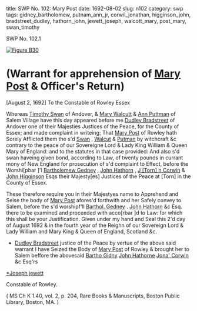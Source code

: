 title: SWP No. 102: Mary Post
date: 1692-08-02
slug: n102
category: swp
tags: gidney_bartholomew, putnam_ann_jr, corwil_jonathan, higginson_john, bradstreet_dudley, hathorn_john, jewett_joseph, walcott_mary, post_mary, swan_timothy




<div markdown class="doc" id="n102.1">

<div class="doc_id">SWP No. 102.1</div>


<span markdown class="figure">[![Figure B30](archives/BPL/gifs/B30.gif)](archives/BPL/LARGE/B30.jpg)</span>

# (Warrant for apprehension of [Mary Post](/tag/post_mary.html) & Officer's Return)
[August 2, 1692] To the Constable  of Rowley 
Essex 

Whereas [Timothy Swan](/tag/swan_timothy.html) of Andover, & [Mary Walcutt](/tag/walcott_mary.html) & [Ann Puttman](/tag/putnam_ann_jr.html) of Salem Village have this day appeared before me [Dudley Bradstreet](/tag/bradstreet_dudley.html) of Andover one of their Majesties Justices of the Peace, for the County of Essex; and made complaint in writeing; That [Mary Post](/tag/post_mary.html) of Rowley hath Sorely Afflicted them the s'd [Swan](/tag/swan_timothy.html) , [Walcut](/tag/walcott_mary.html) & [Putman](/tag/putnam_ann_jr.html) by witchcraft &c contrary to the peace of our Sovereigne Lord & Lady King William & Queen Mary of England: and to the statutes in that case provided: And also s'd swan haveing given bond, according to Law, of twenty pounds in currant mony of New England for prosecution of s'd complaint to Effect, before the Worshi[pbar ]'l [Bartholemew Gedney](/tag/gidney_bartholomew.html) , [John Hathorn](/tag/hathorn_john.html) , [J [Torn] n Corwin](/tag/corwil_jonathan.html) & [John Higginson](/tag/higginson_john.html) Esqs their Majesty[es] Justices of the Peace at [Torn] in the County of Essex.

These therefore require you in their Majestyes name to Apprehend and Seise the body of [Mary Post](/tag/post_mary.html) afores'd forthwith and her Safely convey to Salem, before the s'd worshipf'll [Barthol. Gedney](/tag/gidney_bartholomew.html) . [John Hathorn](/tag/hathorn_john.html) &c Esq. there to be examined and proceeded with acco[rbar ]d to Law: for which this shall be your Justification. Given under my hand and Seal this 2'd day of August 1692 & in the fourth year of the Reighn of our Sovereign Lord & Lady William and Mary King & Queen of England, Scotland &c.

* [Dudley Bradstreet](/tag/bradstreet_dudley.html) justice of the Peace by vertue of the above said warrant I have Seized the Body of [Mary Post](/tag/post_mary.html) of Rowley & brought her to Salem beffore the abovesaid [Bartho Gidny](/tag/gidney_bartholomew.html) [John Hathorne](/tag/hathorn_john.html) [Jona' Corwin](/tag/corwil_jonathan.html) &c Esq'rs

[*Joseph jewett](/tag/jewett_joseph.html)

Constable of Rowley. 

( MS Ch K 1.40, vol. 2, p. 204, Rare Books & Manuscripts, Boston Public Library, Boston, MA. )


</div>

